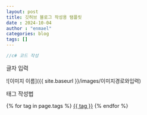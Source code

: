 ```yaml
---
layout: post
title: 깃허브 블로그 작성용 탬플릿
date : 2024-10-04
author : "enmael"
categories: blog
tags: []
---
```


```csharp
//c# 코드 작성 
```

<span style="font-size: 15px;">
 글자 입력
</span>

![이미지 이름]({{ site.baseurl }}/images/이미지경로와입력)


<span style="font-size: 15px;">
 태그 작성법
</span>

{% for tag in page.tags %}
  <a href="/tags/{{ tag }}">{{ tag }}</a>
{% endfor %}

